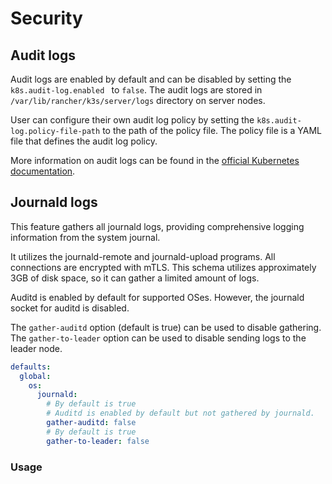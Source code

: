 # Security

## Audit logs
Audit logs are enabled by default and can be disabled by setting the `k8s.audit-log.enabled ` to `false`. The audit logs are stored in `/var/lib/rancher/k3s/server/logs` directory on server nodes.

User can configure their own audit log policy by setting the `k8s.audit-log.policy-file-path` to the path of the policy file. The policy file is a YAML file that defines the audit log policy.

More information on audit logs can be found in the [official Kubernetes documentation](https://kubernetes.io/docs/tasks/debug-application-cluster/audit/).


## Journald logs
This feature gathers all journald logs, providing comprehensive logging information from the system journal.

It utilizes the journald-remote and journald-upload programs. All connections are encrypted with mTLS. This schema utilizes approximately 3GB of disk space, so it can gather a limited amount of logs.

Auditd is enabled by default for supported OSes. However, the journald socket for auditd is disabled.

The `gather-auditd` option (default is true) can be used to disable gathering.
The `gather-to-leader` option can be used to disable sending logs to the leader node.

```yaml
defaults:
  global:
	os:
	  journald:
	    # By default is true
	    # Auditd is enabled by default but not gathered by journald.
	    gather-auditd: false
	    # By default is true
	    gather-to-leader: false
```

### Usage